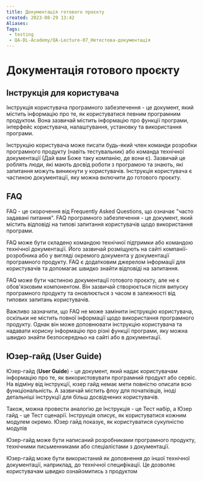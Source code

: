 ```yaml
---
title: Документація готового проєкту
created: 2023-08-29 13:42
Aliases:
Tags: 
 - testing
 - QA-DL-Academy/QA-Lecture-07_Нетестова-документація
---
```


# Документація готового проєкту

## Інструкція для користувача

Інструкція користувача програмного забезпечення - це документ, який містить інформацію про те, як користуватися певним програмним продуктом. Вона зазвичай містить інформацію про функції програми, інтерфейс користувача, налаштування, установку та використання програми.

Інструкцію користувача може писати будь-який член команди розробки програмного продукту (навіть тестувальник)  або команда технічної документації (Дай вам Боже таку компанію, де вони є). Зазвичай це роблять люди, які мають досвід роботи з програмою та знають, які запитання можуть виникнути у користувачів. Інструкція користувача є частиною документації, яку можна включити до готового проєкту.

## FAQ

FAQ - це скорочення від Frequently Asked Questions, що означає "часто задавані питання". FAQ програмного забезпечення - це документ, який містить відповіді на типові запитання користувачів щодо використання програми.

FAQ може бути складено командою технічної підтримки або командою технічної документації. Його зазвичай розміщують на сайті компанії-розробника або у вигляді окремого документа у документації програмного продукту. FAQ є додатковим джерелом інформації для користувачів та допомагає швидко знайти відповіді на запитання.

FAQ може бути частиною документації готового проєкту, але не є обов'язковим компонентом. Він зазвичай створюється після випуску програмного продукту та оновлюється з часом в залежності від типових запитань користувачів.

Важливо зазначити, що FAQ не може замінити інструкцію користувача, оскільки не містить повної інформації щодо використання програмного продукту. Однак він може доповнювати інструкцію користувача та надавати корисну інформацію про різні функції програми, яку можна швидко знайти безпосередньо на сайті або в документації.

## Юзер-гайд (User Guide) 

Юзер-гайд (**User Guide**) - це документ, який надає користувачам інформацію про те, як використовувати програмний продукт або сервіс. На відміну  від інструкції, юзер гайд немає мети  повністю описати всю функціональність. А  зазвичай містить флоу для початківців, іноді детальніші інструкції для більш досвідчених користувачів.

Також, можна провести аналогію де Інструкція - це Тест набір, а Юзер гайд - це Тест сценарії. Інструкція описує, як користуватися кожним модулем окремо. Юзер гайд показує, як користуватися сукупністю модулів 

Юзер-гайд може бути написаний розробниками програмного продукту, технічними письменниками або спеціалістами з документації.

Юзер-гайд може бути використаний як доповнення до іншої технічної документації, наприклад, до технічної специфікації. Це дозволяє користувачам швидко ознайомитись з продуктом
